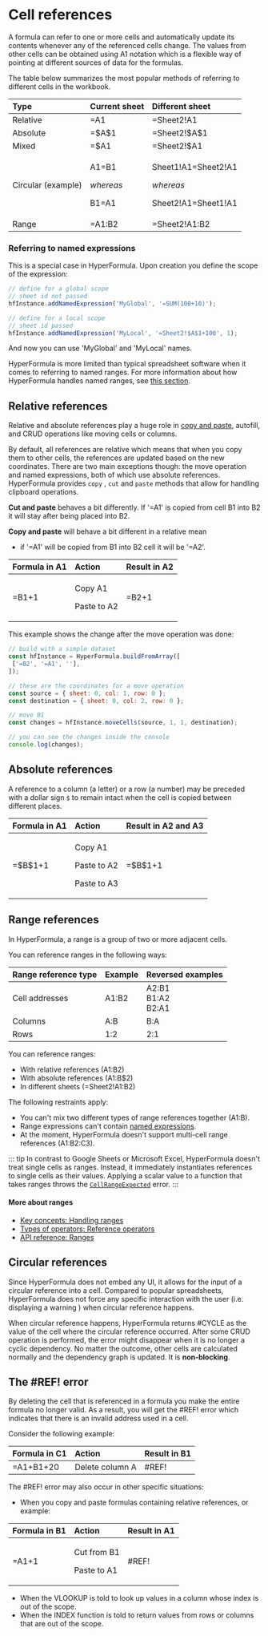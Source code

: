 # Cell references

A formula can refer to one or more cells and automatically update its
contents whenever any of the referenced cells change. The values from
other cells can be obtained using A1 notation which is a flexible
way of pointing at different sources of data for the formulas.

The table below summarizes the most popular methods of referring to
different cells in the workbook.

<table>
  <thead>
    <tr>
      <th style="text-align:left">Type</th>
      <th style="text-align:left">Current sheet</th>
      <th style="text-align:left">Different sheet</th>
    </tr>
  </thead>
  <tbody>
    <tr>
      <td style="text-align:left">Relative</td>
      <td style="text-align:left">=A1</td>
      <td style="text-align:left">=Sheet2!A1</td>
    </tr>
    <tr>
      <td style="text-align:left">Absolute</td>
      <td style="text-align:left">=$A$1</td>
      <td style="text-align:left">=Sheet2!$A$1</td>
    </tr>
    <tr>
      <td style="text-align:left">Mixed</td>
      <td style="text-align:left">=$A1</td>
      <td style="text-align:left">=Sheet2!$A1</td>
    </tr>
    <tr>
      <td style="text-align:left">Circular (example)</td>
      <td style="text-align:left">
        <p>A1=B1</p>
        <p><em>whereas</em>
        </p>
        <p>B1=A1</p>
      </td>
      <td style="text-align:left">
        <p>Sheet1!A1=Sheet2!A1</p>
        <p><em>whereas</em>
        </p>
        <p>Sheet2!A1=Sheet1!A1</p>
      </td>
    </tr>
    <tr>
      <td style="text-align:left">Range</td>
      <td style="text-align:left">=A1:B2</td>
      <td style="text-align:left">=Sheet2!A1:B2</td>
    </tr>
  </tbody>
</table>

### Referring to named expressions

This is a special case in HyperFormula. Upon creation you define the
scope of the expression:

```javascript
// define for a global scope
// sheet id not passed
hfInstance.addNamedExpression('MyGlobal', '=SUM(100+10)');

// define for a local scope
// sheet id passed
hfInstance.addNamedExpression('MyLocal', '=Sheet2!$A$1+100', 1);
```

And now you can use 'MyGlobal' and 'MyLocal' names.

HyperFormula is more limited than
typical spreadsheet software when it comes to referring to named ranges.
For more information about how
HyperFormula handles named ranges,
see [this section](named-expressions.md).

## Relative references

Relative and absolute references play a huge role in
[copy and paste](clipboard-operations.md), autofill, and CRUD
operations like moving cells or columns.

By default, all references are relative which means that when you
copy them to other cells, the references are updated based on the
new coordinates. There are two main exceptions though: the move operation and named expressions, both of which use absolute references. HyperFormula provides
`copy` , `cut` and `paste` methods that allow for handling clipboard operations.

**Cut and paste** behaves a bit differently. If '=A1' is copied from cell B1 into B2 it will stay after being placed into B2.

**Copy and paste** will behave a bit different in a relative mean
- if '=A1' will be copied from B1 into B2 cell it will be '=A2'.

<table>
  <thead>
    <tr>
      <th style="text-align:left">Formula in A1</th>
      <th style="text-align:left">Action</th>
      <th style="text-align:left">Result in A2</th>
    </tr>
  </thead>
  <tbody>
    <tr>
      <td style="text-align:left">=B1+1</td>
      <td style="text-align:left">
        <p>Copy A1</p>
        <p>Paste to A2</p>
      </td>
      <td style="text-align:left">=B2+1</td>
    </tr>
  </tbody>
</table>

This example shows the change after the move operation was done:

```javascript
// build with a simple dataset
const hfInstance = HyperFormula.buildFromArray([
 ['=B2', '=A1', ''],
]);

// these are the coordinates for a move operation
const source = { sheet: 0, col: 1, row: 0 };
const destination = { sheet: 0, col: 2, row: 0 };

// move B1
const changes = hfInstance.moveCells(source, 1, 1, destination);

// you can see the changes inside the console
console.log(changes);
```

## Absolute references

A reference to a column (a letter) or a row (a number) may be
preceded with a dollar sign `$` to remain intact when the cell is
copied between different places.

<table>
  <thead>
    <tr>
      <th style="text-align:left">Formula in A1</th>
      <th style="text-align:left">Action</th>
      <th style="text-align:left">Result in A2 and A3</th>
    </tr>
  </thead>
  <tbody>
    <tr>
      <td style="text-align:left">=$B$1+1</td>
      <td style="text-align:left">
        <p>Copy A1</p>
        <p>Paste to A2</p>
        <p>Paste to A3</p>
      </td>
      <td style="text-align:left">=$B$1+1</td>
    </tr>
  </tbody>
</table>

## Range references

In HyperFormula, a range is a group of two or more adjacent cells.

You can reference ranges in the following ways:

| Range reference type | Example | Reversed examples       |
| -------------------- | ------- | ----------------------- |
| Cell addresses       | A1:B2   | A2:B1<br>B1:A2<br>B2:A1 |
| Columns              | A:B     | B:A                     |
| Rows                 | 1:2     | 2:1                     |

You can reference ranges:
- With relative references (A1:B2)
- With absolute references (A$1:$B$2)
- In different sheets (=Sheet2!A1:B2)

The following restraints apply:
- You can't mix two different types of range references together (A1:B).
- Range expressions can't contain [named expressions](/guide/named-expressions.md).
- At the moment, HyperFormula doesn't support multi-cell range references (A1:B2:C3).

::: tip
In contrast to Google Sheets or Microsoft Excel, HyperFormula doesn't treat single cells as ranges. Instead, it immediately instantiates references to single cells as their values. Applying a scalar value to a function that takes ranges throws the [`CellRangeExpected`](/api/classes/errormessage.md#cellrangeexpected) error.
:::

#### More about ranges
- [Key concepts: Handling ranges](/guide/key-concepts.md#handling-ranges)
- [Types of operators: Reference operators](/guide/types-of-operators.md#reference-operators)
- [API reference: Ranges](/api/classes/hyperformula.md#ranges)

## Circular references

Since HyperFormula does not embed any UI, it allows for the input of a circular reference into a cell. Compared to popular spreadsheets,
HyperFormula does not force any specific interaction with the user
(i.e. displaying a warning ) when circular reference happens.

When circular reference happens, HyperFormula returns #CYCLE as
the value of the cell where the circular reference occurred. After
some CRUD operation is performed, the error might disappear when it is no longer
a cyclic dependency. No matter the outcome, other cells are
calculated normally and the dependency graph is updated. It
is **non-blocking**.

## The #REF! error

By deleting the cell that is referenced in a formula you make the
entire formula no longer valid. As a result, you will get the
#REF! error which indicates that there is an invalid address
used in a cell.

Consider the following example:

| Formula in C1 | Action          | Result in B1 |
| :------------ | :-------------- | :----------- |
| =A1+B1+20     | Delete column A | #REF!        |

The #REF! error may also occur in other specific situations:

* When you copy and paste formulas containing relative references,
or example:

<table>
  <thead>
    <tr>
      <th style="text-align:left">Formula in B1</th>
      <th style="text-align:left">Action</th>
      <th style="text-align:left">Result in A1</th>
    </tr>
  </thead>
  <tbody>
    <tr>
      <td style="text-align:left">=A1+1</td>
      <td style="text-align:left">
        <p>Cut from B1</p>
        <p>Paste to A1</p>
      </td>
      <td style="text-align:left">#REF!</td>
    </tr>
  </tbody>
</table>

* When the VLOOKUP is told to look up values in a column whose
index is out of the scope.
* When the INDEX function is told to return values from rows or
columns that are out of the scope.